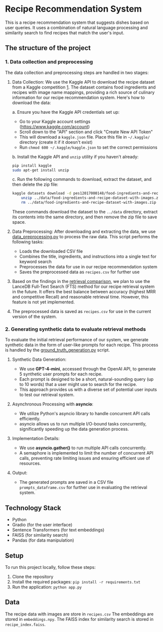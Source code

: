 # Recipe Recommendation System

This is a recipe recommendation system that suggests dishes based on user queries. It uses a combination of natural language processing and similarity search to find recipes that match the user's input.

## The structure of the project

### 1. Data collection and preprocessing

The data collection and preprocessing steps are handled in two stages:

1. Data Collection:
   We use the Kaggle API to download the recipe dataset from a Kaggle competition [1]. The dataset contains food ingredients and recipes with image name mappings, providing a rich source of culinary information for our recipe recommendation system. Here's how to download the data:

   a. Ensure you have the Kaggle API credentials set up:
      - Go to your Kaggle account settings (https://www.kaggle.com/account)
      - Scroll down to the "API" section and click "Create New API Token"
      - This will download a `kaggle.json` file. Place this file in `~/.kaggle/` directory (create it if it doesn't exist)
      - Run `chmod 600 ~/.kaggle/kaggle.json` to set the correct permissions

   b. Install the Kaggle API and `unzip` utility if you haven't already:
      ```bash
      pip install kaggle
      sudo apt-get install unzip
      ```

   c. Run the following commands to download, extract the dataset, and then delete the zip file:
      ```bash
      kaggle datasets download -d pes12017000148/food-ingredients-and-recipe-dataset-with-images -p ../data && \ 
          unzip ../data/food-ingredients-and-recipe-dataset-with-images.zip -d ../data && \ 
          rm ../data/food-ingredients-and-recipe-dataset-with-images.zip
      ```

   These commands download the dataset to the `../data` directory, extract its contents into the same directory, and then remove the zip file to save space.

2. Data Preprocessing:
   After downloading and extracting the data, we use [data_preprocessing.py](./src/data_preprocessing/data_preprocessing.py) to process the raw data. This script performs the following tasks:
   - Loads the downloaded CSV file
   - Combines the title, ingredients, and instructions into a single text for keyword search
   - Preprocesses the data for use in our recipe recommendation system
   - Saves the preprocessed data as `recipes.csv` for further use

3. Based on the findings in the [retrieval comparison](./src/retrieval/retrieval_readme.md), we plan to use the LanceDB Full-Text Search (FTS) method for our recipe retrieval system in the future. It offers the best balance between accuracy (highest MRR and competitive Recall) and reasonable retrieval time. However, this feature is not yet implemented.

4. The preprocessed data is saved as `recipes.csv` for use in the current version of the system.
 
[1]: https://www.kaggle.com/datasets/pes12017000148/food-ingredients-and-recipe-dataset-with-images 

### 2. Generating synthetic data to evaluate retrieval methods

To evaluate the initial retrieval performance of our system, we generate synthetic data in the form of user-like prompts for each recipe. This process is handled by the [ground_truth_generation.py](./src/data_preprocessing/ground_truth_generation.py) script.

1. Synthetic Data Generation:
   - We use **GPT-4-mini**, accessed through the OpenAI API, to generate 5 synthetic user prompts for each recipe.
   - Each prompt is designed to be a short, natural-sounding query (up to 10 words) that a user might use to search for the recipe.
   - This approach provides us with a diverse set of potential user inputs to test our retrieval system.

2. Asynchronous Processing with **asyncio**:
   - We utilize Python's asyncio library to handle concurrent API calls efficiently.
   - asyncio allows us to run multiple I/O-bound tasks concurrently, significantly speeding up the data generation process.

3. Implementation Details:
   - We use **asyncio.gather()** to run multiple API calls concurrently.
   - A semaphore is implemented to limit the number of concurrent API calls, preventing rate limiting issues and ensuring efficient use of resources.

4. Output:
   - The generated prompts are saved in a CSV file `prompts_dataframe.csv` for further use in evaluating the retrieval system.

## Technology Stack

- Python
- Gradio (for the user interface)
- Sentence Transformers (for text embeddings)
- FAISS (for similarity search)
- Pandas (for data manipulation)

## Setup

To run this project locally, follow these steps:

1. Clone the repository
2. Install the required packages: `pip install -r requirements.txt`
3. Run the application: `python app.py`

## Data

The recipe data with images are store in `recipes.csv`
The embeddings are stored in `embeddings.npy`.
The FAISS index for similarity search is stored in `recipe_index.faiss`.
